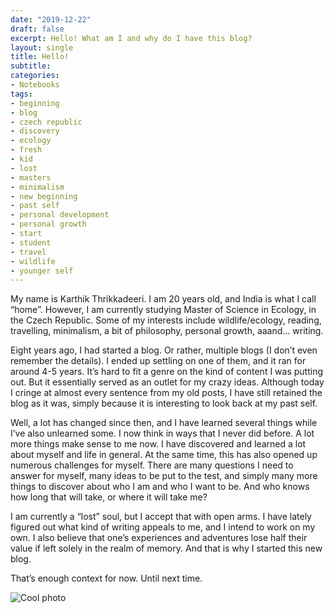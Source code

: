 ```yaml
---
date: "2019-12-22"
draft: false
excerpt: Hello! What am I and why do I have this blog?
layout: single
title: Hello!
subtitle: 
categories:
- Notebooks
tags:
- beginning
- blog
- czech republic
- discovery
- ecology
- fresh
- kid
- lost
- masters
- minimalism
- new beginning
- past self
- personal development
- personal growth
- start
- student
- travel
- wildlife
- younger self
---
```


My name is Karthik Thrikkadeeri. I am 20 years old, and India is what I call “home”. However, I am currently studying Master of Science in Ecology, in the Czech Republic. Some of my interests include wildlife/ecology, reading, travelling, minimalism, a bit of philosophy, personal growth, aaand… writing.

Eight years ago, I had started a blog. Or rather, multiple blogs (I don’t even remember the details). I ended up settling on one of them, and it ran for around 4-5 years. It’s hard to fit a genre on the kind of content I was putting out. But it essentially served as an outlet for my crazy ideas. Although today I cringe at almost every sentence from my old posts, I have still retained the blog as it was, simply because it is interesting to look back at my past self.

Well, a lot has changed since then, and I have learned several things while I’ve also unlearned some. I now think in ways that I never did before. A lot more things make sense to me now. I have discovered and learned a lot about myself and life in general. At the same time, this has also opened up numerous challenges for myself. There are many questions I need to answer for myself, many ideas to be put to the test, and simply many more things to discover about who I am and who I want to be. And who knows how long that will take, or where it will take me?

I am currently a “lost” soul, but I accept that with open arms. I have lately figured out what kind of writing appeals to me, and I intend to work on my own. I also believe that one’s experiences and adventures lose half their value if left solely in the realm of memory. And that is why I started this new blog.

That’s enough context for now. Until next time.

![Cool photo](featured.jpg)